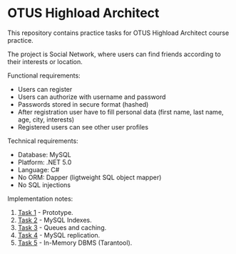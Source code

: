 # OTUS Highload Architect 

This repository contains practice tasks for OTUS Highload Architect course practice.

The project is Social Network, where users can find friends according to their interests or location.

Functional requirements:
* Users can register
* Users can authorize with username and password
* Passwords stored in secure format (hashed)
* After registration user have to fill personal data (first name, last name, age, city, interests)
* Registered users can see other user profiles

Technical requirements:
* Database: MySQL
* Platform: .NET 5.0
* Language: C#
* No ORM: Dapper (ligtweight SQL object mapper)
* No SQL injections

Implementation notes:
1. [Task 1](docs/task1/README.md) - Prototype. 
2. [Task 2](docs/task2/README.md) - MySQL Indexes.
3. [Task 3](docs/task3/README.md) - Queues and caching.
4. [Task 4](docs/task4/README.md) - MySQL replication.
5. [Task 5](docs/task5/README.md) - In-Memory DBMS (Tarantool).